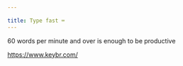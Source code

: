 ```yaml
---
 
title: Type fast ⌨️
---
```


60 words per minute and over is enough to be productive 

<https://www.keybr.com/>